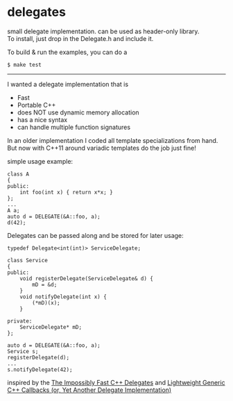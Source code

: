 delegates
=========

small delegate implementation. can be used as header-only library.  
To install, just drop in the Delegate.h and include it.

To build & run the examples, you can do a

    $ make test

---

I wanted a delegate implementation that is

* Fast
* Portable C++
* does NOT use dynamic memory allocation
* has a nice syntax
* can handle multiple function signatures

In an older implementation I coded all template specializations from hand. But now with C++11 around variadic templates do the job just fine!

simple usage example:

    class A
    {
    public:
        int foo(int x) { return x*x; }
    };
    ...
    A a;
    auto d = DELEGATE(&A::foo, a);
    d(42);

Delegates can be passed along and be stored for later usage:

    typedef Delegate<int(int)> ServiceDelegate;

    class Service
    {
    public:
        void registerDelegate(ServiceDelegate& d) {
            mD = &d;
        }
        void notifyDelegate(int x) {
            (*mD)(x);
        }

    private:
        ServiceDelegate* mD;
    };

    auto d = DELEGATE(&A::foo, a);
    Service s;
    registerDelegate(d);
    ...
    s.notifyDelegate(42);

inspired by the [The Impossibly Fast C++ Delegates](http://www.codeproject.com/Articles/11015/The-Impossibly-Fast-C-Delegates) and [Lightweight Generic C++ Callbacks (or, Yet Another Delegate Implementation)](http://www.codeproject.com/Articles/136799/Lightweight-Generic-C-Callbacks-or-Yet-Another-Del)

